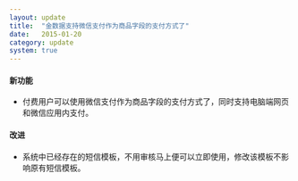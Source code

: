 ```yaml
---
layout: update
title:  "金数据支持微信支付作为商品字段的支付方式了"
date:   2015-01-20
category: update
system: true
---
```

#### 新功能
* 付费用户可以使用微信支付作为商品字段的支付方式了，同时支持电脑端网页和微信应用内支付。  

#### 改进
* 系统中已经存在的短信模板，不用审核马上便可以立即使用，修改该模板不影响原有短信模板。
